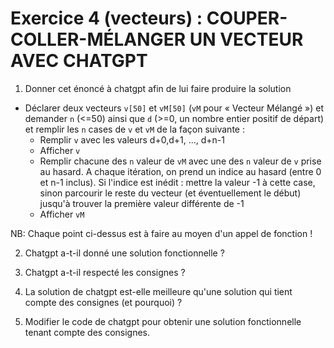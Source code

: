 # Exercice 4 (vecteurs) : COUPER-COLLER-MÉLANGER UN VECTEUR AVEC CHATGPT

1) Donner cet énoncé à chatgpt afin de lui faire produire la solution

+ Déclarer deux vecteurs `v[50]` et `vM[50]` (`vM` pour « Vecteur Mélangé ») et demander `n` (<=50) ainsi que `d` (>=0, un nombre entier positif de départ) et remplir les `n` cases de `v` et `vM` de la façon suivante :
  + Remplir `v` avec les valeurs d+0,d+1, ..., d+n-1 
  + Afficher `v`
  + Remplir chacune des `n` valeur de `vM` avec une des `n` valeur de `v` prise au hasard. A chaque itération, on prend un indice au hasard (entre 0 et n-1 inclus). Si l'indice est inédit : mettre la valeur -1 à cette case, sinon parcourir le reste du vecteur (et éventuellement le début) jusqu'à trouver la première valeur différente de -1 
  + Afficher `vM`

NB: Chaque point ci-dessus est à faire au moyen d'un appel de fonction !

2) Chatgpt a-t-il donné une solution fonctionnelle ?

1) Chatgpt a-t-il respecté les consignes ?

1) La solution de chatgpt est-elle meilleure qu'une solution qui tient compte des consignes (et pourquoi) ?

1) Modifier le code de chatgpt pour obtenir une solution fonctionnelle tenant compte des consignes.
